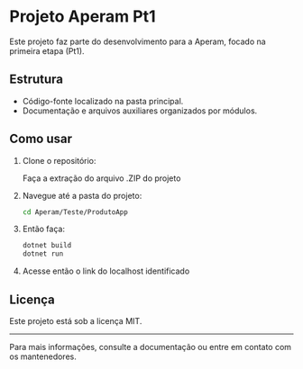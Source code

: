# Projeto Aperam Pt1

Este projeto faz parte do desenvolvimento para a Aperam, focado na primeira etapa (Pt1).

## Estrutura

- Código-fonte localizado na pasta principal.
- Documentação e arquivos auxiliares organizados por módulos.

## Como usar

1. Clone o repositório:
    
    Faça a extração do arquivo .ZIP do projeto

2. Navegue até a pasta do projeto:
    ```bash
    cd Aperam/Teste/ProdutoApp
    ```
3. Então faça:
    ```bash
    dotnet build
    dotnet run
    ```
4. Acesse então o link do localhost identificado

## Licença

Este projeto está sob a licença MIT.

---
Para mais informações, consulte a documentação ou entre em contato com os mantenedores.